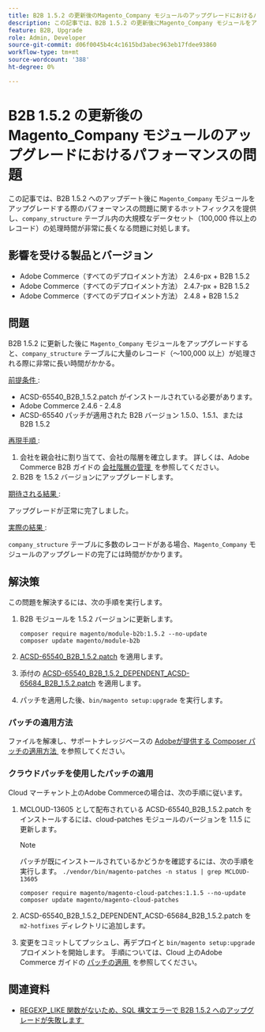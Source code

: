 ```yaml
---
title: B2B 1.5.2 の更新後のMagento_Company モジュールのアップグレードにおけるパフォーマンスの問題
description: この記事では、B2B 1.5.2 の更新後にMagento_Company モジュールをアップグレードする際のパフォーマンスの問題に関するホットフィックスを提供し、company_structure テーブル内の大規模なデータセットの処理時間が過度に長くなる問題に対処します。
feature: B2B, Upgrade
role: Admin, Developer
source-git-commit: d06f0045b4c4c1615bd3abec963eb17fdee93860
workflow-type: tm+mt
source-wordcount: '388'
ht-degree: 0%

---
```


# B2B 1.5.2 の更新後のMagento_Company モジュールのアップグレードにおけるパフォーマンスの問題

この記事では、B2B 1.5.2 へのアップデート後に `Magento_Company` モジュールをアップグレードする際のパフォーマンスの問題に関するホットフィックスを提供し、`company_structure` テーブル内の大規模なデータセット（100,000 件以上のレコード）の処理時間が非常に長くなる問題に対処します。

## 影響を受ける製品とバージョン

* Adobe Commerce（すべてのデプロイメント方法） 2.4.6-px + B2B 1.5.2
* Adobe Commerce（すべてのデプロイメント方法） 2.4.7-px + B2B 1.5.2
* Adobe Commerce（すべてのデプロイメント方法） 2.4.8 + B2B 1.5.2

## 問題

B2B 1.5.2 に更新した後に `Magento_Company` モジュールをアップグレードすると、`company_structure` テーブルに大量のレコード（～100,000 以上）が処理される際に非常に長い時間がかかる。

<u> 前提条件 </u>:

* ACSD-65540_B2B_1.5.2.patch がインストールされている必要があります。
* Adobe Commerce 2.4.6 - 2.4.8
* ACSD-65540 パッチが適用された B2B バージョン 1.5.0、1.5.1、または B2B 1.5.2

<u> 再現手順 </u>:

1. 会社を親会社に割り当てて、会社の階層を確立します。 詳しくは、Adobe Commerce B2B ガイドの [&#x200B; 会社階層の管理 &#x200B;](https://experienceleague.adobe.com/ja/docs/commerce-admin/b2b/company-management/manage-company-hierarchy) を参照してください。
1. B2B を 1.5.2 バージョンにアップグレードします。

<u> 期待される結果 </u>:

アップグレードが正常に完了しました。

<u> 実際の結果 </u>:

`company_structure` テーブルに多数のレコードがある場合、`Magento_Company` モジュールのアップグレードの完了には時間がかかります。

## 解決策

この問題を解決するには、次の手順を実行します。

1. B2B モジュールを 1.5.2 バージョンに更新します。

   ```
   composer require magento/module-b2b:1.5.2 --no-update
   composer update magento/module-b2b
   ```

1. [ACSD-65540_B2B_1.5.2.patch](/help/troubleshooting/installation-and-upgrade/assets/ACSD-65540_B2B_1.5.2.zip) を適用します。

1. 添付の [ACSD-65540_B2B_1.5.2_DEPENDENT_ACSD-65684_B2B_1.5.2.patch](/help/troubleshooting/installation-and-upgrade/assets/ACSD-65540_B2B_1.5.2_DEPENDENT_ACSD-65684_B2B_1.5.2.patch.zip) を適用します。
1. パッチを適用した後、`bin/magento setup:upgrade` を実行します。

### パッチの適用方法

ファイルを解凍し、サポートナレッジベースの [Adobeが提供する Composer パッチの適用方法 &#x200B;](https://experienceleague.adobe.com/ja/docs/commerce-knowledge-base/kb/how-to/how-to-apply-a-composer-patch-provided-by-magento) を参照してください。

### クラウドパッチを使用したパッチの適用

Cloud マーチャント上のAdobe Commerceの場合は、次の手順に従います。

1. MCLOUD-13605 として配布されている ACSD-65540_B2B_1.5.2.patch をインストールするには、cloud-patches モジュールのバージョンを 1.1.5 に更新します。

   >[!NOTE]
   >
   >パッチが既にインストールされているかどうかを確認するには、次の手順を実行します。
   > `./vendor/bin/magento-patches -n status | grep MCLOUD-13605`

   ```
   composer require magento/magento-cloud-patches:1.1.5 --no-update
   composer update magento/magento-cloud-patches
   ```

1. ACSD-65540_B2B_1.5.2_DEPENDENT_ACSD-65684_B2B_1.5.2.patch を `m2-hotfixes` ディレクトリに追加します。
1. 変更をコミットしてプッシュし、再デプロイと `bin/magento setup:upgrade` プロイメントを開始します。 手順については、Cloud 上のAdobe Commerce ガイドの [&#x200B; パッチの適用 &#x200B;](https://experienceleague.adobe.com/ja/docs/commerce-on-cloud/user-guide/develop/upgrade/apply-patches) を参照してください。

## 関連資料

* [REGEXP_LIKE 関数がないため、SQL 構文エラーで B2B 1.5.2 へのアップグレードが失敗します &#x200B;](https://experienceleague.adobe.com/ja/docs/commerce-knowledge-base/kb/troubleshooting/installation-and-upgrade/sql-syntax-error-due-to-missing-regexp-like-function)
